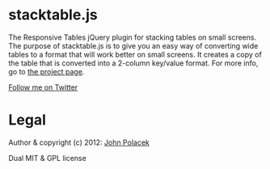 # stacktable.js

The Responsive Tables jQuery plugin for stacking tables on small screens. The purpose of stacktable.js is to give you an easy way of converting wide tables to a format that will work better on small screens. It creates a copy of the table that is converted into a 2-column key/value format. For more info, go to [the project page](http://johnpolacek.github.com/stacktable.js).

[Follow me on Twitter](http://twitter.com/johnpolacek)


# Legal

Author & copyright (c) 2012: [John Polacek](http://johnpolacek.com)

Dual MIT & GPL license
